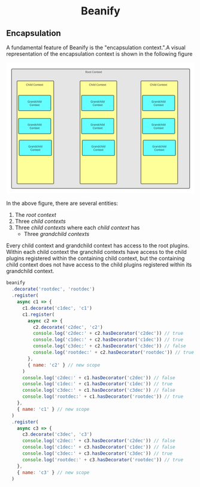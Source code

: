<h1 align="center">Beanify</h1>

## Encapsulation

A fundamental feature of Beanify is the "encapsulation context.".A visual representation of the encapsulation context is shown in the following figure

![Figure 1](../imgs/encapsulation_context.svg)

In the above figure, there are several entities:

1. The _root context_
2. Three _child contexts_
3. Three _child contexts_ where each _child context_ has
   - Three _grandchild contexts_

Every child context and grandchild context has access to the root plugins. Within each child context the granchild contexts have access to the child plugins registered within the containing child context, but the containing child context does not have access to the child plugins registered within its grandchild context.

```javascript
beanify
  .decorate('rootdec', 'rootdec')
  .register(
    async c1 => {
      c1.decorate('c1dec', 'c1')
      c1.register(
        async c2 => {
          c2.decorate('c2dec', 'c2')
          console.log('c2dec:' + c2.hasDecorator('c2dec')) // true
          console.log('c1dec:' + c2.hasDecorator('c1dec')) // true
          console.log('c3dec:' + c2.hasDecorator('c3dec')) // false
          console.log('rootdec:' + c2.hasDecorator('rootdec')) // true
        },
        { name: 'c2' } // new scope
      )
      console.log('c2dec:' + c1.hasDecorator('c2dec')) // false
      console.log('c1dec:' + c1.hasDecorator('c1dec')) // true
      console.log('c3dec:' + c1.hasDecorator('c3dec')) // false
      console.log('rootdec:' + c1.hasDecorator('rootdec')) // true
    },
    { name: 'c1' } // new scope
  )
  .register(
    async c3 => {
      c3.decorate('c3dec', 'c3')
      console.log('c2dec:' + c3.hasDecorator('c2dec')) // false
      console.log('c1dec:' + c3.hasDecorator('c1dec')) // false
      console.log('c3dec:' + c3.hasDecorator('c3dec')) // true
      console.log('rootdec:' + c3.hasDecorator('rootdec')) // true
    },
    { name: 'c3' } // new scope
  )
```
